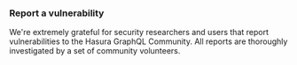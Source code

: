 ### Report a vulnerability

We're extremely grateful for security researchers and users that report vulnerabilities to the Hasura GraphQL Community. All reports are thoroughly investigated by a set of community volunteers.

